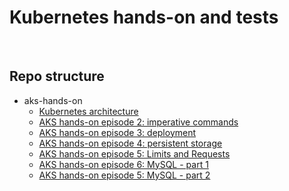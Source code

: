 # Kubernetes hands-on and tests
<br>

## Repo structure
- aks-hands-on
   - [Kubernetes architecture](https://github.com/fabferri/about-k8s/tree/main/aks-hands-on/aks-01-architecture)
   - [AKS hands-on episode 2: imperative commands](https://github.com/fabferri/about-k8s/tree/main/aks-hands-on/aks-02-kubectl)
   - [AKS hands-on episode 3: deployment](https://github.com/fabferri/about-k8s/tree/main/aks-hands-on/aks-03-deployment)
   - [AKS hands-on episode 4: persistent storage](https://github.com/fabferri/about-k8s/tree/main/aks-hands-on/aks-04-persistent-storage)
   - [AKS hands-on episode 5: Limits and Requests](https://github.com/fabferri/about-k8s/tree/main/aks-hands-on/aks-05-limits-and-requests)
   - [AKS hands-on episode 6: MySQL - part 1](https://github.com/fabferri/about-k8s/tree/main/aks-hands-on/aks-06-mysql-part1)
   - [AKS hands-on episode 5: MySQL - part 2](https://github.com/fabferri/about-k8s/tree/main/aks-hands-on/aks-06-mysql-part2)